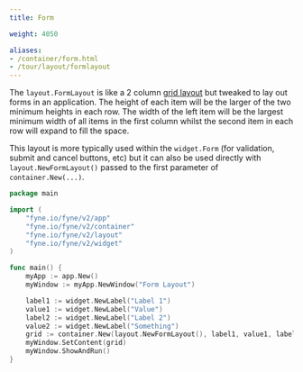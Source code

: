 ```yaml
---
title: Form

weight: 4050

aliases:
- /container/form.html
- /tour/layout/formlayout
---
```


The `layout.FormLayout` is like a 2 column [grid layout](/container/grid)
but tweaked to lay out forms in an application.
The height of each item will be the larger of the two minimum heights
in each row. The width of the left item will be the largest minimum
width of all items in the first column whilst the second item in each
row will expand to fill the space.

This layout is more typically used within the `widget.Form` (for validation, submit and cancel buttons, etc) but it can
also be used directly with `layout.NewFormLayout()` passed to the first
parameter of `container.New(...)`.

```go
package main

import (
	"fyne.io/fyne/v2/app"
	"fyne.io/fyne/v2/container"
	"fyne.io/fyne/v2/layout"
	"fyne.io/fyne/v2/widget"
)

func main() {
	myApp := app.New()
	myWindow := myApp.NewWindow("Form Layout")

	label1 := widget.NewLabel("Label 1")
	value1 := widget.NewLabel("Value")
	label2 := widget.NewLabel("Label 2")
	value2 := widget.NewLabel("Something")
	grid := container.New(layout.NewFormLayout(), label1, value1, label2, value2)
	myWindow.SetContent(grid)
	myWindow.ShowAndRun()
}
```
